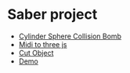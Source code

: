 Saber project
==================
- [Cylinder Sphere Collision Bomb](https://pixar9899.github.io/SaberProject/collision/CylinderSphereBomb.html)
- [Midi to three js](https://pixar9899.github.io/SaberProject/midi/miditest.html)
- [Cut Object](https://pixar9899.github.io/SaberProject/slice/slicetest.html)
- [Demo](https://pixar9899.github.io/SaberProject/Demo/index.html)
